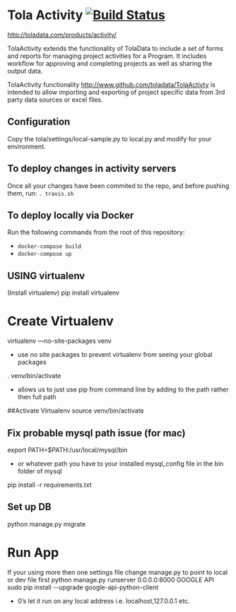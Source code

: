 Tola Activity [![Build Status](https://travis-ci.org/toladata/TolaActivity.svg?branch=master)](https://travis-ci.org/toladata/TolaActivity)
====
http://toladata.com/products/activity/

TolaActivity extends the functionality of TolaData to include a set of forms and
reports for managing project activities for a Program.  It includes workflow for approving
and completing projects as well as sharing the output data.

TolaActivity functionality http://www.github.com/toladata/TolaActivty is intended to allow importing
and exporting of project specific data from 3rd party data sources or excel
files.

## Configuration
Copy the tola/settings/local-sample.py to local.py and modify for your environment.

## To deploy changes in activity servers
Once all your changes have been commited to the repo, and before pushing them, run: 
`. travis.sh`

## To deploy locally via Docker
Run the following commands from the root of this repository:
  - `docker-compose build`
  - `docker-compose up`

## USING virtualenv
(Install virtualenv)
pip install virtualenv

# Create Virtualenv
virtualenv —no-site-packages venv
* use no site packages to prevent virtualenv from seeing your global packages

. venv/bin/activate
* allows us to just use pip from command line by adding to the path rather then full path

##Activate Virtualenv
source venv/bin/activate

## Fix probable mysql path issue (for mac)
export PATH=$PATH:/usr/local/mysql/bin
* or whatever path you have to your installed mysql_config file in the bin folder of mysql

pip install -r requirements.txt

## Set up DB
python manage.py migrate

# Run App
If your using more then one settings file change manage.py to point to local or dev file first
python manage.py runserver 0.0.0.0:8000
GOOGLE API
sudo pip install --upgrade google-api-python-client
* 0’s let it run on any local address i.e. localhost,127.0.0.1 etc.
